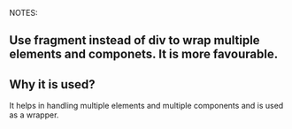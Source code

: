 NOTES:

## Use fragment instead of div to wrap multiple elements and componets. It is more favourable.


## Why it is used?
It helps in handling multiple elements and multiple components and is used as a wrapper.

